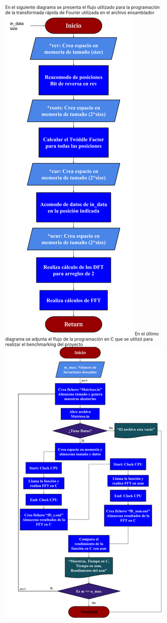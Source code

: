 En el siguiente diagrama se presenta el flujo utilizado para la programación de la transformada rápida de Fourier utilizada en el archivo ensamblador
 ![Screenshot](Diagramafft.png) 
 En el último diagrama se adjunta el flujo de la programación en C que se utilizó para realizar el benchmarking del proyecto
 ![Screenshot](Flujo.png) 
